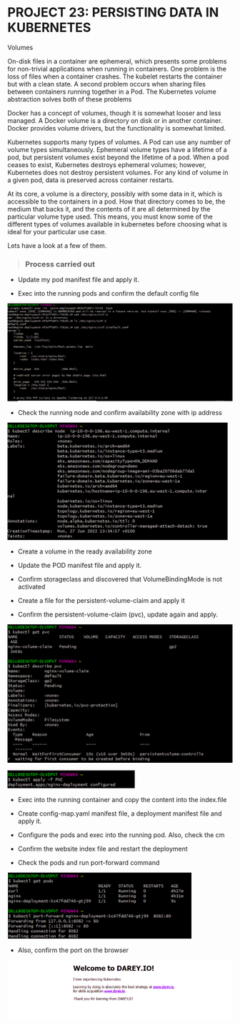 # PROJECT 23: PERSISTING DATA IN KUBERNETES

Volumes

On-disk files in a container are ephemeral, which presents some problems for non-trivial applications when running in containers. One problem is the loss of files when a container crashes. The kubelet restarts the container but with a clean state. A second problem occurs when sharing files between containers running together in a Pod. The Kubernetes volume abstraction solves both of these problems

Docker has a concept of volumes, though it is somewhat looser and less managed. A Docker volume is a directory on disk or in another container. Docker provides volume drivers, but the functionality is somewhat limited.

Kubernetes supports many types of volumes. A Pod can use any number of volume types simultaneously. Ephemeral volume types have a lifetime of a pod, but persistent volumes exist beyond the lifetime of a pod. When a pod ceases to exist, Kubernetes destroys ephemeral volumes; however, Kubernetes does not destroy persistent volumes. For any kind of volume in a given pod, data is preserved across container restarts.

At its core, a volume is a directory, possibly with some data in it, which is accessible to the containers in a pod. How that directory comes to be, the medium that backs it, and the contents of it are all determined by the particular volume type used. This means, you must know some of the different types of volumes available in kubernetes before choosing what is ideal for your particular use case.

Lets have a look at a few of them.

> ### Process carried out

- Update my pod manifest file and apply it.

- Exec into the running pods and confirm the default config file

![exec](images/project-23/1.png)

- Check the running node and confirm availability zone with ip address

![availabilityzone](images/project-23/2.png)

- Create a volume in the ready availability zone

- Update the POD manifest file and apply it.

- Confirm storageclass and discovered that VolumeBindingMode is not activated

- Create a file for the persistent-volume-claim and apply it

- Confirm the persistent-volume-claim (pvc), update again and apply.

![pvc](images/project-23/4.png)

![pvc2](images/project-23/5.png)

- Exec into the running container and copy the content into the index.file

- Create config-map.yaml manifest file, a deployment manifest file and apply it.

- Configure the pods and exec into the running pod. Also, check the cm

- Confirm the website index file and restart the deployment

- Check the pods and run port-forward command

![port forward](images/project-23/6.png)

- Also, confirm the port on the browser

![browser view](images/project-23/7.png)

